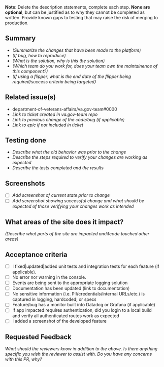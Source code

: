 **Note**: Delete the description statements, complete each step. **None are optional**, but can be justified as to why they cannot be completed as written. Provide known gaps to testing that may raise the risk of merging to production.


## Summary

- *(Summarize the changes that have been made to the platform)*
- *(If bug, how to reproduce)*
- *(What is the solution, why is this the solution)*
- *(Which team do you work for, does your team own the maintainence of this component?)*
- *(If using a flipper, what is the end date of the flipper being required/success criteria being targeted)*

## Related issue(s)
- department-of-veterans-affairs/va.gov-team#0000
- *Link to ticket created in va.gov-team repo*
- *Link to previous change of the code/bug (if applicable)*
- *Link to epic if not included in ticket*


## Testing done

- *Describe what the old behavior was prior to the change*
- *Describe the steps required to verify your changes are working as expected*
- *Describe the tests completed and the results*

## Screenshots

- [ ] *Add screenshot of current state prior to change*
- [ ] *Add screenshot showing successful change and what should be expected of those verifying your changes work as intended*

## What areas of the site does it impact?
*(Describe what parts of the site are impacted and*if*code touched other areas)*

## Acceptance criteria

- [ ]  I fixed|updated|added unit tests and integration tests for each feature (if applicable).
- [ ]  No error nor warning in the console.
- [ ]  Events are being sent to the appropriate logging solution
- [ ]  Documentation has been updated (link to documentation)
- [ ]  No sensitive information (i.e. PII/credentials/internal URLs/etc.) is captured in logging, hardcoded, or specs
- [ ]  Feature/bug has a monitor built into Datadog or Grafana (if applicable)
- [ ]  If app impacted requires authentication, did you login to a local build and verify all authenticated routes work as expected
- [ ]  I added a screenshot of the developed feature

## Requested Feedback
_What should the reviewers know in addition to the above. Is there anything specific you wish the reviewer to assist with. Do you have any concerns with this PR, why?_
